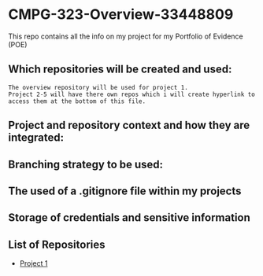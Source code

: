 # CMPG-323-Overview-33448809
This repo contains all the info on my project for my Portfolio of Evidence (POE)

## Which repositories will be created and used:
	The overview repository will be used for project 1.
	Project 2-5 will have there own repos which i will create hyperlink to access them at the bottom of this file.
## Project and repository context and how they are integrated:
	

## Branching strategy to be used:


## The used of a .gitignore file within my projects


## Storage of credentials and sensitive information

## List of Repositories
- <a href="https://github.com/Opzalas/CMPG-323-Overview---33448809" target="_blank">Project 1</a>

